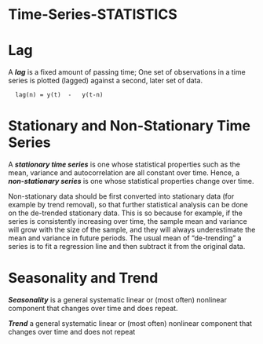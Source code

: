 # Time-Series-STATISTICS

# Lag

A ***lag*** is a fixed amount of passing time; One set of observations in a time series is plotted (lagged) against a second, later set of data. 

      lag(n) = y(t)  -   y(t-n)
      
# Stationary and Non-Stationary Time Series

A ***stationary time series*** is one whose statistical properties such as the mean, variance and autocorrelation are all constant over time. Hence, a ***non-stationary series*** is one whose statistical properties change over time.

Non-stationary data should be first converted into stationary data (for example by trend removal), so that further statistical analysis can be done on the de-trended stationary data. This is so because for example, if the series is consistently increasing over time, the sample mean and variance will grow with the size of the sample, and they will always underestimate the mean and variance in future periods. The usual mean of “de-trending” a series is to fit a regression line and then subtract it from the original data.

# Seasonality and Trend

***Seasonality*** is a general systematic linear or (most often) nonlinear component that changes over time and does repeat.

***Trend*** a general systematic linear or (most often) nonlinear component that changes over time and does not repeat
